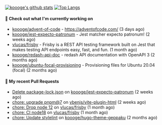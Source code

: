 [![koooge's github stats](https://github-readme-stats.vercel.app/api?username=koooge&count_private=true&show_icons=true)](https://github.com/anuraghazra/github-readme-stats)
[![Top Langs](https://github-readme-stats.vercel.app/api/top-langs/?username=koooge&langs_count=5)](https://github.com/anuraghazra/github-readme-stats)

#### 👷 Check out what I'm currently working on

- [koooge/advent-of-code](https://github.com/koooge/advent-of-code) - https://adventofcode.com/ (3 days ago)
- [koooge/jest-expecto-patronum](https://github.com/koooge/jest-expecto-patronum) - Jest matcher expecto patronum! (2 weeks ago)
- [vlucas/frisby](https://github.com/vlucas/frisby) - Frisby is a REST API testing framework built on Jest that makes testing API endpoints easy, fast, and fun. (1 month ago)
- [koooge/redash-api-doc](https://github.com/koooge/redash-api-doc) - redash API documentation with OpenAPI 3 (2 months ago)
- [koooge/ubuntu-focal-provisioning](https://github.com/koooge/ubuntu-focal-provisioning) - Provisioning files for Ubuntu 20.04 (focal) (2 months ago)

#### 🔨 My recent Pull Requests

- [Delete package-lock.json](https://github.com/koooge/jest-expecto-patronum/pull/3) on [koooge/jest-expecto-patronum](https://github.com/koooge/jest-expecto-patronum) (2 weeks ago)
- [chore: upgrade pnpm@7](https://github.com/vbenjs/vite-plugin-html/pull/101) on [vbenjs/vite-plugin-html](https://github.com/vbenjs/vite-plugin-html) (2 weeks ago)
- [chore: Drop node 12](https://github.com/vlucas/frisby/pull/585) on [vlucas/frisby](https://github.com/vlucas/frisby) (1 month ago)
- [chore: CI node18](https://github.com/vlucas/frisby/pull/584) on [vlucas/frisby](https://github.com/vlucas/frisby) (1 month ago)
- [chore: Update stylelint](https://github.com/koooge/hugo-theme-geppaku/pull/6) on [koooge/hugo-theme-geppaku](https://github.com/koooge/hugo-theme-geppaku) (2 months ago)
